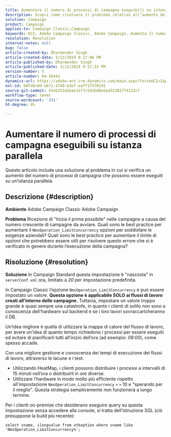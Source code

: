 ```yaml
---
title: Aumentare il numero di processi di campagna eseguibili su istanza parallela
description: Scopri come risolvere il problema relativo all’aumento del numero di processi di campagna eseguibili su un’istanza parallela. Utilizza la Workflow HeatMap.
solution: Campaign
product: Campaign
applies-to: Campaign Classic,Campaign
keywords: KCS, Adobe Campaign Classic, Adobe Campaign, Aumenta il numero, processi di campagna, istanza, parallelo, best practice
resolution: Resolution
internal-notes: null
bug: false
article-created-by: Dharmender Singh
article-created-date: 3/12/2024 8:17:06 PM
article-published-by: Dharmender Singh
article-published-date: 3/12/2024 8:17:33 PM
version-number: 5
article-number: KA-16442
dynamics-url: https://adobe-ent.crm.dynamics.com/main.aspx?forceUCI=1&pagetype=entityrecord&etn=knowledgearticle&id=56b42c7b-ade0-ee11-904c-6045bd045872
exl-id: b0fd6c0d-eb71-4740-b3ef-eaff1f378191
source-git-commit: 42eb253a5bae11f7c5d1bd0edad323827f4122cf
workflow-type: tm+mt
source-wordcount: '331'
ht-degree: 0%

---
```


# Aumentare il numero di processi di campagna eseguibili su istanza parallela


Questo articolo include una soluzione al problema in cui si verifica un aumento del numero di processi di campagna che possono essere eseguiti su un’istanza parallela.

## Descrizione {#description}


<b>Ambiente</b>
Adobe Campaign Classic Adobe Campaign

<b>Problema</b>
Ricezione di &quot;Inizia il prima possibile&quot; nelle campagne a causa del numero crescente di campagne da avviare.
Quali sono le best practice per aumentare il `NmsOperation_LimitConcurrency` opzioni per soddisfare le esigenze aziendali?
Quali sono le best practice per aumentare il limite di opzioni che potrebbero essere utili per risolvere questo errore che si è verificato in genere durante l’esecuzione della campagna?


## Risoluzione {#resolution}


<b>Soluzione</b>
In Campaign Standard questa impostazione è &quot;nascosta&quot; in `serverConf.xml` ora, limitato a *20* per impostazione predefinita.  

In Campaign Classic l’opzione `NmsOperation_LimitConcurrency` e può essere impostato un valore.
<b>Questa opzione è applicabile SOLO ai flussi di lavoro creati all’interno delle campagne.</b>
Tuttavia, impostare un valore troppo grande è quasi sempre una catastrofe, in quanto i clienti di solito non sono a conoscenza dell&#39;hardware sul backend e se i loro lavori sovraccaricheranno il DB.

Un’idea migliore è quella di utilizzare la mappa di calore del flusso di lavoro, per avere un’idea di quanto tempo richiedono i processi per essere eseguiti ed evitare di pianificarli tutti all’inizio dell’ora (ad esempio: *08:00*), come spesso accade.

Con una migliore gestione e conoscenza dei tempi di esecuzione dei flussi di lavoro, attraverso le lacune e i test:

- Utilizzando HeatMap, i clienti possono distribuire i processi a intervalli di 15 minuti nell’ora o distribuirli in ore diverse.
- Utilizzare l&#39;hardware in modo molto più efficiente rispetto all&#39;impostazione `NmsOperation_LimitConcurrency` `>` `>`  10 e &quot;sperando per il meglio&quot;. Questa strategia semplicemente non funzionerà a lungo termine.


Per i clienti on-premise che desiderano eseguire query su questa impostazione senza accedere alla console, si tratta dell’istruzione SQL (ciò presuppone la build più recente):


```
select sname, ilongvalue from xtkoption where sname like 'NmsOperation_LimitConcurrency%';
```
